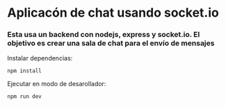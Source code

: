 # Aplicacón de chat usando socket.io

### Esta usa un backend con nodejs, express y socket.io. El objetivo es crear una sala de chat para el envío de mensajes

Instalar dependencias:
```
npm install
```

Ejecutar en modo de desarollador:
```
npm run dev
```